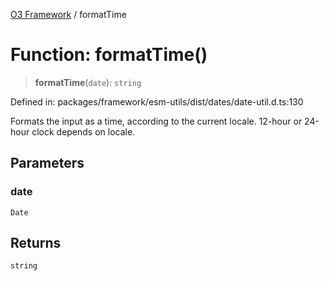 [O3 Framework](../API.md) / formatTime

# Function: formatTime()

> **formatTime**(`date`): `string`

Defined in: packages/framework/esm-utils/dist/dates/date-util.d.ts:130

Formats the input as a time, according to the current locale.
12-hour or 24-hour clock depends on locale.

## Parameters

### date

`Date`

## Returns

`string`
